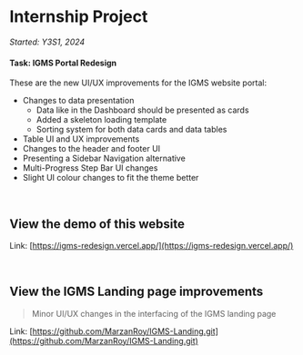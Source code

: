 # Internship Project
_Started: Y3S1, 2024_

#### Task: IGMS Portal Redesign
These are the new UI/UX improvements for the IGMS website portal:

- Changes to data presentation
  - Data like in the Dashboard should be presented as cards
  - Added a skeleton loading template
  - Sorting system for both data cards and data tables
- Table UI and UX improvements
- Changes to the header and footer UI
- Presenting a Sidebar Navigation alternative
- Multi-Progress Step Bar UI changes
- Slight UI colour changes to fit the theme better
 
<br>

## View the demo of this website
Link: [https://igms-redesign.vercel.app/](https://igms-redesign.vercel.app/)

<br>

## View the IGMS Landing page improvements
> Minor UI/UX changes in the interfacing of the IGMS landing page

Link: [https://github.com/MarzanRoy/IGMS-Landing.git](https://github.com/MarzanRoy/IGMS-Landing.git)
